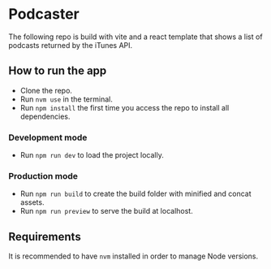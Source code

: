 # Podcaster

The following repo is build with vite and a react template that shows a list of podcasts returned by the iTunes API.

## How to run the app

- Clone the repo.
- Run `nvm use` in the terminal.
- Run `npm install` the first time you access the repo to install all dependencies.

### Development mode

- Run `npm run dev` to load the project locally.

### Production mode

- Run `npm run build` to create the build folder with minified and concat assets.
- Run `npm run preview` to serve the build at localhost.

## Requirements

It is recommended to have `nvm` installed in order to manage Node versions.
